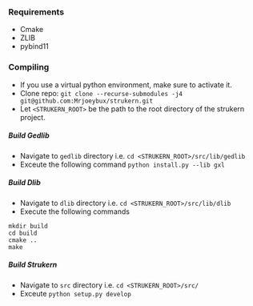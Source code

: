 ### Requirements
- Cmake
- ZLIB
- pybind11

### Compiling
- If you use a virtual python environment, make sure to activate it.
- Clone repo: `git clone --recurse-submodules -j4 git@github.com:Mrjoeybux/strukern.git`
- Let `<STRUKERN_ROOT>` be the path to the root directory of the strukern project.



##### Build Gedlib
- Navigate to `gedlib` directory i.e. `cd <STRUKERN_ROOT>/src/lib/gedlib`
- Exceute the following command `python install.py --lib gxl`

##### Build Dlib
- Navigate to `dlib` directory i.e. `cd <STRUKERN_ROOT>/src/lib/dlib`
- Execute the following commands

```
mkdir build
cd build
cmake ..
make
```

##### Build Strukern
- Navigate to `src` directory i.e. `cd <STRUKERN_ROOT>/src/`
- Exceute `python setup.py develop`